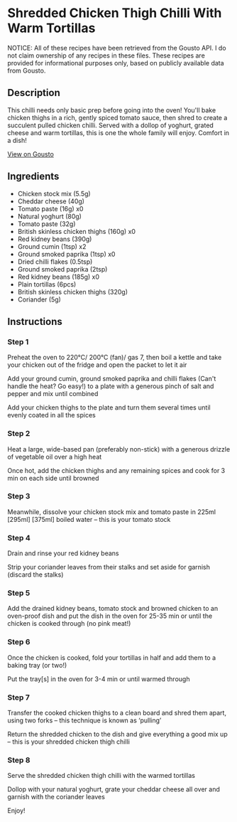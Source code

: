 # Shredded Chicken Thigh Chilli With Warm Tortillas

NOTICE: All of these recipes have been retrieved from the Gousto API. I do not claim ownership of any recipes in these files. These recipes are provided for informational purposes only, based on publicly available data from Gousto.

## Description

This chilli needs only basic prep before going into the oven! You'll bake chicken thighs in a rich, gently spiced tomato sauce, then shred to create a succulent pulled chicken chilli. Served with a dollop of yoghurt, grated cheese and warm tortillas, this is one the whole family will enjoy. Comfort in a dish!

[View on Gousto](https://www.gousto.co.uk/recipes/cookbook/baked-chicken-chilli-with-warm-tortillas)

## Ingredients

- Chicken stock mix (5.5g)
- Cheddar cheese (40g)
- Tomato paste (16g) x0
- Natural yoghurt (80g)
- Tomato paste (32g)
- British skinless chicken thighs (160g) x0
- Red kidney beans (390g)
- Ground cumin (1tsp) x2
- Ground smoked paprika (1tsp) x0
- Dried chilli flakes (0.5tsp)
- Ground smoked paprika (2tsp)
- Red kidney beans (185g) x0
- Plain tortillas (6pcs)
- British skinless chicken thighs (320g)
- Coriander (5g)

## Instructions


### Step 1

Preheat the oven to 220°C/ 200°C (fan)/ gas 7, then boil a kettle and take your chicken out of the fridge and open the packet to let it air

Add your ground cumin, ground smoked paprika and chilli flakes (Can't handle the heat? Go easy!) to a plate with a generous pinch of salt and pepper and mix until combined

Add your chicken thighs to the plate and turn them several times until evenly coated in all the spices


### Step 2

Heat a large, wide-based pan (preferably non-stick) with a generous drizzle of vegetable oil over a high heat

Once hot, add the chicken thighs and any remaining spices and cook for 3 min on each side until browned


### Step 3

Meanwhile, dissolve your<span class="text-danger"> </span>chicken stock mix and tomato paste in 225ml <span class="text-purple">[295ml]</span> <span class="text-danger">[375ml]</span> boiled water – this is your tomato stock


### Step 4

Drain and rinse your red kidney beans

Strip your coriander leaves from their stalks and set aside for garnish (discard the stalks)


### Step 5

Add the drained kidney beans, tomato stock and browned chicken to an oven-proof dish and put the dish in the oven for 25-35 min or until the chicken is cooked through (no pink meat!)


### Step 6

Once the chicken is cooked, fold your tortillas in half and add them to a baking tray (or two!)

Put the tray[s] in the oven for 3-4 min or until warmed through


### Step 7

Transfer the cooked chicken thighs to a clean board and shred them apart, using two forks – this technique is known as ‘pulling’

Return the shredded chicken to the dish and give everything a good mix up – this is your shredded chicken thigh chilli

### Step 8

Serve the shredded chicken thigh chilli with the warmed tortillas

Dollop with your natural yoghurt, grate your cheddar cheese all over and garnish with the coriander leaves

Enjoy!

